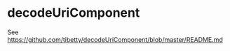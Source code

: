 decodeUriComponent
==========

See https://github.com/tibetty/decodeUriComponent/blob/master/README.md
